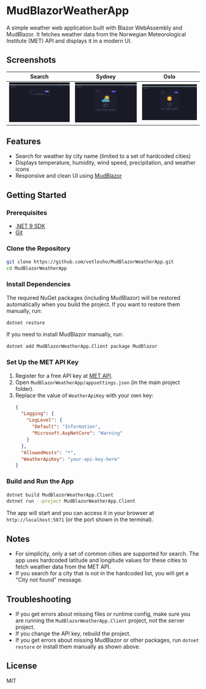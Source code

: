 # MudBlazorWeatherApp

A simple weather web application built with Blazor WebAssembly and MudBlazor. It fetches weather data from the Norwegian Meteorological Institute (MET) API and displays it in a modern UI.

## Screenshots

| Search                   | Sydney                            | Oslo                                 |
|--------------------------------|-----------------------------------|--------------------------------------|
| ![Main](doneImages/ferdig2.png) | ![Result](doneImages/ferdig3.png) | ![Not found](doneImages/ferdig1.png) |

## Features
- Search for weather by city name (limited to a set of hardcoded cities)
- Displays temperature, humidity, wind speed, precipitation, and weather icons
- Responsive and clean UI using [MudBlazor](https://mudblazor.com/)

## Getting Started

### Prerequisites
- [.NET 9 SDK](https://dotnet.microsoft.com/en-us/download/dotnet/9.0)
- [Git](https://git-scm.com/)

### Clone the Repository
```bash
git clone https://github.com/vetlesho/MudBlazorWeatherApp.git
cd MudBlazorWeatherApp
```

### Install Dependencies
The required NuGet packages (including MudBlazor) will be restored automatically when you build the project. If you want to restore them manually, run:
```bash
dotnet restore
```

If you need to install MudBlazor manually, run:
```bash
dotnet add MudBlazorWeatherApp.Client package MudBlazor
```

### Set Up the MET API Key
1. Register for a free API key at [MET API](https://api.met.no/).
2. Open `MudBlazorWeatherApp/appsettings.json` (in the main project folder).
3. Replace the value of `WeatherApiKey` with your own key:
   ```json
   {
     "Logging": {
       "LogLevel": {
         "Default": "Information",
         "Microsoft.AspNetCore": "Warning"
       }
     },
     "AllowedHosts": "*",
     "WeatherApiKey": "your-api-key-here"
   }
   ```

### Build and Run the App
```bash
dotnet build MudBlazorWeatherApp.Client
dotnet run --project MudBlazorWeatherApp.Client
```

The app will start and you can access it in your browser at `http://localhost:5071` (or the port shown in the terminal).

## Notes
- For simplicity, only a set of common cities are supported for search. The app uses hardcoded latitude and longitude values for these cities to fetch weather data from the MET API.
- If you search for a city that is not in the hardcoded list, you will get a "City not found" message.

## Troubleshooting
- If you get errors about missing files or runtime config, make sure you are running the `MudBlazorWeatherApp.Client` project, not the server project.
- If you change the API key, rebuild the project.
- If you get errors about missing MudBlazor or other packages, run `dotnet restore` or install them manually as shown above.

## License
MIT
